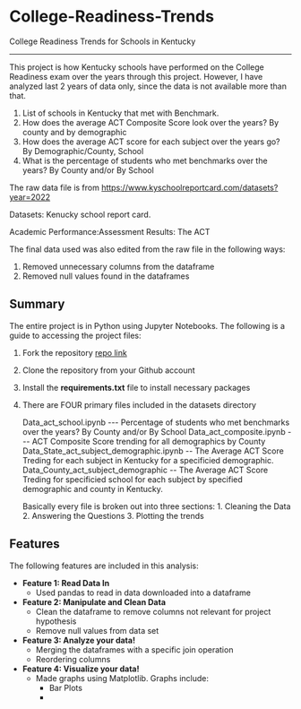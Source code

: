 # College-Readiness-Trends
  College Readiness Trends for Schools in Kentucky

---
This project is how Kentucky schools have performed on the College Readiness exam over the years through this project.  However, I have analyzed last 2 years of data only, since the data is not available more than that.

1. List of schools in Kentucky that met with Benchmark.
2. How does the average ACT Composite Score look over the years? By county and by demographic
3. How does the average ACT score for each subject over the years go? By Demographic/County, School
4. What is the percentage of students who met benchmarks over the years? By County and/or By School

The raw data file is from https://www.kyschoolreportcard.com/datasets?year=2022

Datasets: Kenucky school report card.    

Academic Performance:Assessment Results: The ACT



The final data used was also edited from the raw file in the following ways:

1. Removed unnecessary columns from the dataframe 
2. Removed null values found in the dataframes



## Summary

The entire project is in Python using Jupyter Notebooks. The following is a guide to accessing the project files:
1. Fork the repository [repo link](https://github.com/yathridv/College-Readiness-Trends.git)  
2. Clone the repository from your Github account
3. Install the **requirements.txt** file to install necessary packages
4. There are FOUR primary files included in the datasets directory

    Data_act_school.ipynb   ---  Percentage of students who met benchmarks over the years? By County and/or By School
    Data_act_composite.ipynb  ---  ACT Composite Score trending for all demographics by County
    Data_State_act_subject_demographic.ipynb   -- The Average ACT Score Treding for each subject in Kentucky for a specificied demographic.
    Data_County_act_subject_demographic  --  The Average ACT Score Treding for specificied school for each subject by specified demographic and county in Kentucky.
   
    Basically every file is broken out into three sections:
        1. Cleaning the Data
        2. Answering the Questions
        3. Plotting the trends

       
## Features
The following features are included in this analysis:
- **Feature 1: Read Data In**
    - Used pandas to read in data downloaded into a dataframe
- **Feature 2: Manipulate and Clean Data**
    - Clean the dataframe to remove columns not relevant for project hypothesis
    - Remove null values from data set
- **Feature 3: Analyze your data!**
    - Merging the dataframes with a specific join operation
    - Reordering columns
- **Feature 4: Visualize your data!**
    - Made graphs using Matplotlib. Graphs include:
        - Bar Plots
        -
 
